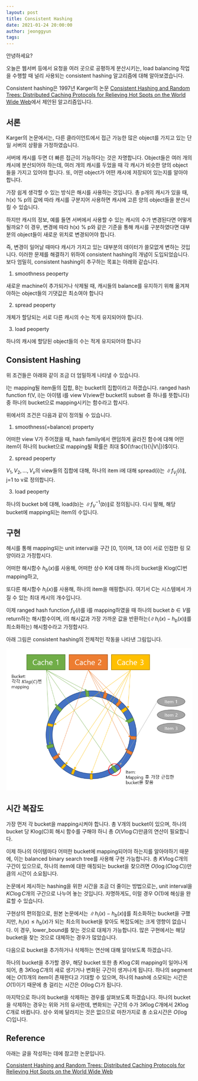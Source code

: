 ```yaml
---
layout: post
title: Consistent Hashing
date: 2021-01-24 20:00:00
author: jeonggyun
tags:
---
```


안녕하세요?

오늘은 웹서버 등에서 요청을 여러 곳으로 공평하게 분산시키는, load balancing 작업을 수행할 때 널리 사용되는 consistent hashing 알고리즘에 대해 알아보겠습니다.

Consistent hashing은 1997년 Karger의 논문 [Consistent Hashing and Random Trees: Distributed Caching Protocols for Relieving Hot Spots on the World Wide Web](https://dl.acm.org/doi/pdf/10.1145/258533.258660)에서 제안된 알고리즘입니다.

## 서론

Karger의 논문에서는, 다른 클라이언트에서 접근 가능한 많은 object를 가지고 있는 단일 서버의 상황을 가정하였습니다.

서버에 캐시를 두면 더 빠른 접근이 가능하다는 것은 자명합니다. Object들은 여러 개의 캐시에 분산되어야 하는데, 여러 개의 캐시를 두었을 때 각 캐시가 비슷한 양의 object들을 가지고 있어야 합니다. 또, 어떤 object가 어떤 캐시에 저장되어 있는지를 알아야 합니다.

가장 쉽게 생각할 수 있는 방식은 해시를 사용하는 것입니다. 총 p개의 캐시가 있을 때, h(x) % p의 값에 따라 캐시를 구분지어 사용하면 캐시에 고른 양의 object들을 분산시킬 수 있습니다.

하지만 캐시의 정보, 예를 들면 서버에서 사용할 수 있는 캐시의 수가 변경된다면 어떻게 될까요? 이 경우, 변경에 따라 h(x) % p와 같은 기준을 통해 캐시를 구분하였다면 대부분의 object들이 새로운 위치로 변경되어야 합니다.

즉, 변경이 일어날 때마다 캐시가 가지고 있는 대부분의 데이터가 쓸모없게 변하는 것입니다. 이러한 문제를 해결하기 위하여 consistent hashing의 개념이 도입되었습니다. 보다 엄밀히, consistent hashing이 추구하는 목표는 아래와 같습니다.

1) smoothness peoperty

새로운 machine이 추가되거나 삭제될 때, 캐시들의 balance를 유지하기 위해 옮겨져야하는 object들의 기댓값은 최소여야 합니다

2) spread peoperty

개체가 할당되는 서로 다른 캐시의 수는 적게 유지되어야 합니다.

3) load peoperty

하나의 캐시에 할당된 object들의 수는 적게 유지되어야 합니다

## Consistent Hashing

위 조건들은 아래와 같이 조금 더 엄밀하게 나타낼 수 있습니다.

I는 mapping될 item들의 집합, B는 bucket의 집합이라고 하겠습니다. ranged hash function f(V, i)는 아이템 i를 view V(view란 bucket의 subset 중 하나를 뜻합니다) 중 하나의 bucket으로 mapping시키는 함수라고 합시다.

위에서의 조건은 다음과 같이 정의될 수 있습니다.

1) smoothness(=balance) property

어떠한 view V가 주어졌을 때, hash family에서 랜덤하게 골라진 함수에 대해 어떤 item이 하나의 bucket으로 mapping될 확률은 최대 $O(\frac{1}{\|V\|})$이다.

2) spread peoperty

$V_1, V_2, ..., V_v$의 view들의 집합에 대해, 하나의 item i에 대해 spread(i)는 $\|f_{V_j}(i)\|$, j=1 to v로 정의합니다.

3) load peoperty

하나의 bucket b에 대해, load(b)는 $\|f_{V}^{-1}(b)\|$로 정의됩니다. 다시 말해, 해당 bucket에 mapping되는 item의 수입니다.

## 구현

해시를 통해 mapping되는 unit interval을 구간 [0, 1]이며, 1과 0이 서로 인접한 링 모양이라고 가정합시다.

어떠한 해시함수 $h_b(x)$를 사용해, 어떠한 상수 K에 대해 하나의 bucket을 Klog(C)번 mapping하고,

또다른 해시함수 $h_i(x)$를 사용해, 하나의 item을 매핑합니다. 여기서 C는 시스템에서 가질 수 있는 최대 캐시의 개수입니다.

이제 ranged hash function $f_V(i)$를 i를 mapping하였을 때 하나의 bucket $b \in V$를 return하는 해시함수이며, i의 해시값과 가장 가까운 값을 반환하는($\|h_i(x) - h_b(x)\|$를 최소화하는) 해시함수라고 가정합시다.

아래 그림은 consistent hashing의 전체적인 작동을 나타낸 그림입니다.

![consistent hashing의 동작](/assets/images/consistent-hashing/fig1.png)

## 시간 복잡도

가장 먼저 각 bucket을 mapping시켜야 합니다. 총 V개의 bucket이 있으며, 하나의 bucket 당 Klog(C)회 해시 함수를 구해야 하니 총 $O(V\log{C})$만큼의 연산이 필요합니다.

이제 하나의 아이템마다 어떠한 bucket에 mapping되어야 하는지를 알아야하기 때문에, 이는 balanced binary search tree를 사용해 구현 가능합니다. 총 $KV\log{C}$개의 구간이 있으므로, 하나의 item에 대한 매칭되는 bucket을 찾으려면 $O(\log{(C\log{C})})$만큼의 시간이 소요됩니다.

논문에서 제시하는 hashing을 위한 시간을 조금 더 줄이는 방법으로는, unit interval을 $KC\log{C}$개의 구간으로 나누어 놓는 것입니다. 자명하게도, 이럴 경우 O(1)에 해싱을 완료할 수 있습니다.

구현상의 편의점으로, 원본 논문에서는 $\|h_i(x) - h_b(x)\|$를 최소화하는 bucket을 구했지만, $h_i(x) \le h_b(x)$가 되는 최소의 bucket을 찾아도 복잡도에는 크게 영향이 없습니다. 이 경우, lower_bound를 찾는 것으로 대체가 가능합니다. 많은 구현에서는 해당 bucket을 찾는 것으로 대체하는 경우가 많았습니다.

다음으로 bucket을 추가하거나 삭제하는 연산에 대해 알아보도록 하겠습니다.

하나의 bucket을 추가할 경우, 해당 bucket 또한 총 $K\log{C}$회 mapping이 일어나게 되어, 총 $3K\log{C}$개의 새로 생기거나 변화된 구간이 생겨나게 됩니다. 하나의 segment에는 $O(1)$개의 item이 존재한다고 기대할 수 있으며, 하나의 hash에 소모되는 시간은 $O(1)$이기 때문에 총 걸리는 시간은 $O(\log{C})$가 됩니다.

마지막으로 하나의 bucket을 삭제하는 경우를 살펴보도록 하겠습니다. 하나의 bucket을 삭제하는 경우는 위와 거의 유사한데, 변화되는 구간의 수가 $3K\log{C}$개에서 $2K\log{C}$개로 바뀝니다. 상수 외에 달라지는 것은 없으므로 마찬가지로 총 소요시간은 $O(\log{C})$입니다.

## Reference

아래는 글을 작성하는 데에 참고한 논문입니다.

[Consistent Hashing and Random Trees: Distributed Caching Protocols for Relieving Hot Spots on the World Wide Web](https://dl.acm.org/doi/pdf/10.1145/258533.258660)
